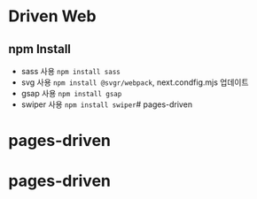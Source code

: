 # Driven Web

## npm Install
- sass 사용 `npm install sass`
- svg 사용 `npm install @svgr/webpack`, next.condfig.mjs 업데이트
- gsap 사용 `npm install gsap`
- swiper 사용 `npm install swiper`# pages-driven
# pages-driven
# pages-driven
